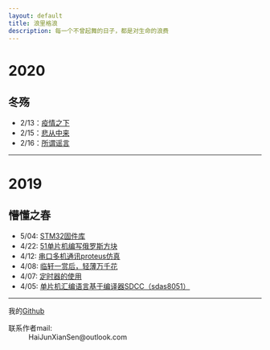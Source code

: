 ```yaml
---
layout: default
title: 浪里格浪
description: 每一个不曾起舞的日子，都是对生命的浪费
---
```


# 2020

## 冬殇

* 2/13：[疫情之下](./page/essay_2-13.html)
* 2/15：[悲从中来](./page/2020/SadnessFromLies_2-15.html)
* 2/16：[所谓谣言](./page/2020/Lies_2-16.html)


***

# 2019

## 懵懂之春

* 5/04: [STM32固件库](./page/STM32_Library_5-4.html)
* 4/22: [51单片机编写俄罗斯方块](./page/tetris_4-22.html)
* 4/12: [串口多机通讯proteus仿真](./page/ProteusShow.html)
* 4/08: [临轩一赏后，轻薄万千花](./page/essay_4-8.html)
* 4/07: [定时器的使用](./page/Timer_04-07.html)
* 4/05: [单片机汇编语言基于编译器SDCC（sdas8051）](./page/SddcForWindows_04-05.html)



* * *

我的[Github](https://github.com/Keryle/)

<dl>
<dt>联系作者mail:</dt>
<dd>HaiJunXianSen@outlook.com</dd>
